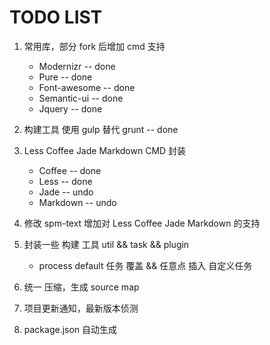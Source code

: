 TODO LIST
=========

1. 常用库，部分 fork 后增加 cmd 支持

    * Modernizr         -- done
    * Pure              -- done
    * Font-awesome      -- done
    * Semantic-ui       -- done
    * Jquery            -- done

1. 构建工具 使用 gulp 替代 grunt    -- done
1. Less Coffee Jade Markdown CMD 封装

    * Coffee            -- done
    * Less              -- done
    * Jade              -- undo
    * Markdown          -- undo

1. 修改 spm-text 增加对 Less Coffee Jade Markdown 的支持
1. 封装一些 构建 工具 util && task && plugin

    * process default 任务 覆盖 && 任意点 插入 自定义任务

1. 统一 压缩，生成 source map
1. 项目更新通知，最新版本侦测
1. package.json 自动生成

